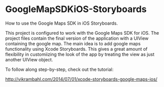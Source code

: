 GoogleMapSDKiOS-Storyboards
===========================

How to use the Google Maps SDK in iOS Storyboards. 

This project is configured to work with the Google Maps SDK for iOS. The project files contain the final version of the
application with a UIView containing the google map. The main idea is to add google maps functionality using
Xcode Storyboards. This gives a great amount of flexibility in customiizing the look of the app by treating
the view as just another UIView object.

To follow along step-by-step, check out the tutorial:

http://vikrambahl.com/2014/07/01/xcode-storyboards-google-maps-ios/



